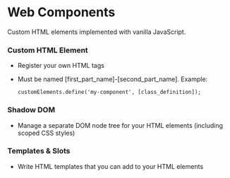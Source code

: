 # Web Components

Custom HTML elements implemented with vanilla JavaScript.

### Custom HTML Element

- Register your own HTML tags
- Must be named [first_part_name]-[second_part_name]. Example:

      customElements.define('my-component', [class_definition]);

### Shadow DOM

- Manage a separate DOM node tree for your HTML elements (including scoped CSS styles)

### Templates & Slots

- Write HTML templates that you can add to your HTML elements

